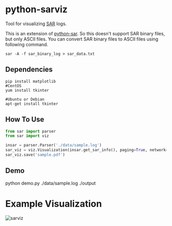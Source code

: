# python-sarviz

Tool for visualizing [SAR](https://en.wikipedia.org/wiki/Sar_(Unix)) logs.

This is an extension of [python-sar](https://github.com/casastorta/python-sar). So this doesn't support SAR binary files, but only ASCII files. You can convert SAR binary files to ASCII files using following command.

```
sar -A -f sar_binary_log > sar_data.txt
```

## Dependencies

```
pip install matplotlib
#CentOS
yum install tkinter

#Ubuntu or Debian
apt-get install tkinter
```


## How To Use

```python
from sar import parser
from sar import viz

insar = parser.Parser('./data/sample.log')
sar_viz = viz.Visualization(insar.get_sar_info(), paging=True, network=True, disk=True)
sar_viz.save('sample.pdf')
```


## Demo
python demo.py ./data/sample.log ./output


# Example Visualization

![sarviz](https://raw.githubusercontent.com/milinda/python-sarviz/master/sample.png)
